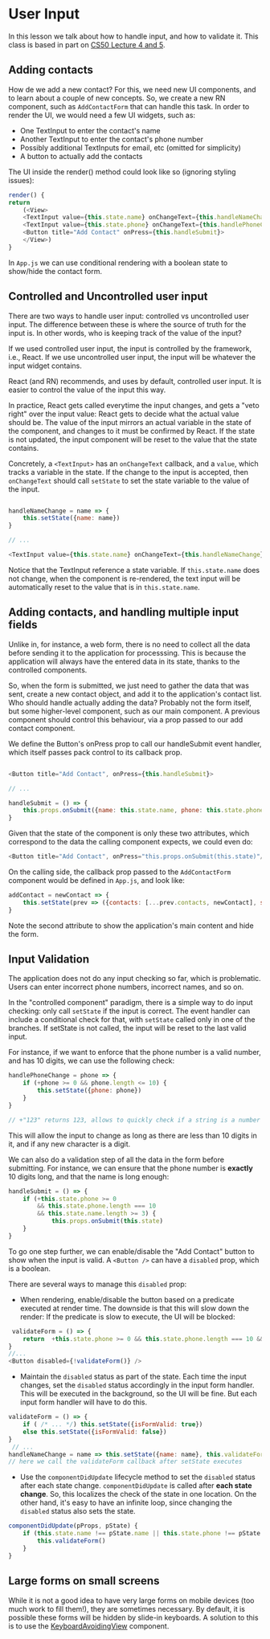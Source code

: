 
# User Input

In this lesson we talk about how to handle input, and how to validate it.  This class is based in part on [CS50 Lecture 4 and 5](https://video.cs50.net/mobile/2018/spring/lectures/4).

## Adding contacts 

How de we add a new contact? For this, we need new UI components, and to learn about a couple of new concepts. So, we create a new RN component, such as `AddContactForm` that can handle this task. In order to render the UI, we would need a few UI widgets, such as:
- One TextInput to enter the contact's name
- Another TextInput to enter the contact's phone number
- Possibly additional TextInputs for email, etc (omitted for simplicity)
- A button to actually add the contacts


The UI inside the render() method could look like so (ignoring styling issues):
```javascript
render() {
return 
    (<View>
    <TextInput value={this.state.name} onChangeText={this.handleNameChange}>
    <TextInput value={this.state.phone} onChangeText={this.handlePhoneChange}>
    <Button title="Add Contact" onPress={this.handleSubmit}>
    </View>)
}
```

In `App.js` we can use conditional rendering with a boolean state to show/hide the contact form.

## Controlled and Uncontrolled user input

There are two ways to handle user input: controlled vs uncontrolled user input.
The difference between these is where the source of truth for the input is. In other words, who is keeping track of the value of the input?

If we used controlled user input, the input is controlled by the framework, i.e., React. If we use uncontrolled user input, the input will be whatever the input widget contains.

React (and RN) recommends, and uses by default, controlled user input. It is easier to control the value of the input this way.

In practice, React gets called everytime the input changes, and gets a "veto right" over the input value: React gets to decide what the actual value should be. The value of the input mirrors an actual variable in the state of the component, and changes to it must be confirmed by React. If the state is not updated, the input component will be reset to the value that the state contains.

Concretely, a `<TextInput>` has an `onChangeText` callback, and a `value`, which tracks a variable in the state. If the change to the input is accepted, then `onChangeText` should call `setState` to set the state variable to the value of the input.


```javascript

handleNameChange = name => {
    this.setState({name: name}) 
} 

// ...

<TextInput value={this.state.name} onChangeText={this.handleNameChange}>
```

Notice that the TextInput reference a state variable. If `this.state.name` does not change, when the component is re-rendered, the text input will be automatically reset to the value that is in `this.state.name`.

## Adding contacts, and handling multiple input fields

Unlike in, for instance, a web form, there is no need to collect all the data before sending it to the application for processsing. This is because the application will always have the entered data in its state, thanks to the controlled components. 

So, when the form is submitted, we just need to gather the data that was sent, create a new contact object, and add it to the application's contact list. Who should handle actually adding the data? Probably not the form itself, but some higher-level component, such as our main component. A previous component should control this behaviour, via a prop passed to our add contact component. 

We define the Button's onPress prop to call our handleSubmit event handler, which itself passes pack control to its callback prop.

```javascript

<Button title="Add Contact", onPress={this.handleSubmit}>

// ...

handleSubmit = () => {
	this.props.onSubmit({name: this.state.name, phone: this.state.phone})
}
```

Given that the state of the component is only these two attributes, which correspond to the data the calling component expects, we could even do:

```javascript
<Button title="Add Contact", onPress="this.props.onSubmit(this.state)"/>
```

On the calling side, the callback prop passed to the `AddContactForm` component would be defined in `App.js`, and look like:

```javascript
addContact = newContact => {
	this.setState(prev => ({contacts: [...prev.contacts, newContact], showForm: false}))
}
```

Note the second attribute to show the application's main content and hide the form.

## Input Validation

The application does not do any input checking so far, which is problematic. Users can enter incorrect phone numbers, incorrect names, and so on. 

In the "controlled component" paradigm, there is a simple way to do input checking: only call `setState` if the input is correct. The event handler can include a conditional check for that, with `setState` called only in one of the branches. If setState is not called, the input will be reset to the last valid input.

For instance, if we want to enforce that the phone number is a valid number, and has 10 digits, we can use the following check:

```javascript
handlePhoneChange = phone => {
    if (+phone >= 0 && phone.length <= 10) {
		this.setState({phone: phone})
	}
}

// +"123" returns 123, allows to quickly check if a string is a number
```

This will allow the input to change as long as there are less than 10 digits in it, and if any new character is a digit.

We can also do a validation step of all the data in the form before submitting. For instance, we can ensure that the phone number is **exactly** 10 digits long, and that the name is long enough:

```javascript
handleSubmit = () => {
	if (+this.state.phone >= 0 
        && this.state.phone.length === 10 
        && this.state.name.length >= 3) {
	        this.props.onSubmit(this.state)
	}
}
```

To go one step further, we can enable/disable the "Add Contact" button to show when the input is valid. A `<Button />` can have a `disabled` prop, which is a boolean.

There are several ways to manage this `disabled` prop:
- When rendering, enable/disable the button based on a predicate executed at render time. The downside is that this will slow down the render: If the predicate is slow to execute, the UI will be blocked:
```javascript
 validateForm = () => { 
    return  +this.state.phone >= 0 && this.state.phone.length === 10 && this.state.name.length >= 3
}
//...
<Button disabled={!validateForm()} />
```
- Maintain the `disabled` status as part of the state. Each time the input changes, set the `disabled` status accordingly in the input form handler. This will be executed in the background, so the UI will be fine. But each input form handler will have to do this.
```javascript
validateForm = () => {
	if ( /* ... */) this.setState({isFormValid: true})
    else this.setState({isFormValid: false})
}
 // ...   
handleNameChange = name => this.setState({name: name}, this.validateForm)
// here we call the validateForm callback after setState executes
```
- Use the `componentDidUpdate` lifecycle method to set the `disabled` status after each state change. `componentDidUpdate` is called after **each state change**. So, this localizes the check of the state in one location. On the other hand, it's easy to have an infinite loop, since changing the `disabled` status also sets the state.
```javascript
componentDidUpdate(pProps, pState) {
	if (this.state.name !== pState.name || this.state.phone !== pState.phone) {
		this.validateForm()
	}
}
```

## Large forms on small screens

While it is not a good idea to have very large forms on mobile devices (too much work to fill them!), they are sometimes necessary. By default, it is possible these forms will be hidden by slide-in keyboards. A solution to this is to use the [KeyboardAvoidingView](https://docs.expo.io/versions/latest/react-native/keyboardavoidingview/) component.